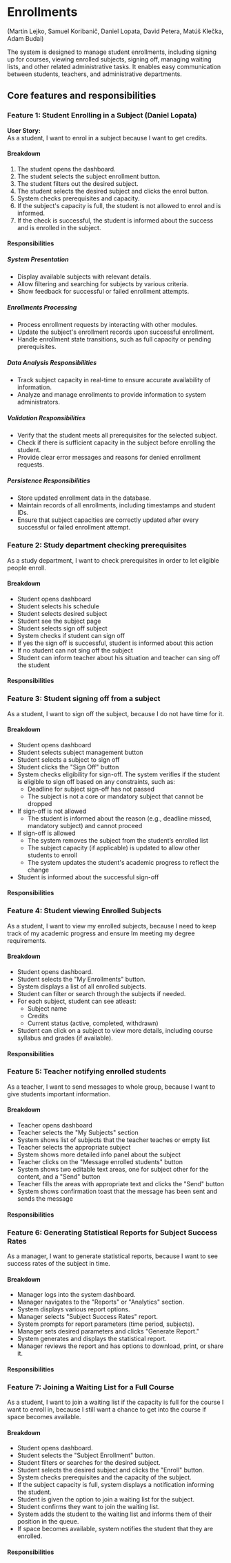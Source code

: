 # Enrollments

(Martin Lejko, Samuel Koribanič, Daniel Lopata, David Petera, Matúš Klečka, Adam Budai)

The system is designed to manage student enrollments, including signing up for courses, viewing enrolled subjects, signing off, managing waiting lists, and other related administrative tasks. It enables easy communication between students, teachers, and administrative departments.

## Core features and responsibilities

### Feature 1: Student Enrolling in a Subject (Daniel Lopata)

**User Story:**  
As a student, I want to enrol in a subject because I want to get credits.  

#### Breakdown  

1. The student opens the dashboard.  
2. The student selects the subject enrollment button.  
3. The student filters out the desired subject.  
4. The student selects the desired subject and clicks the enrol button.  
5. System checks prerequisites and capacity.  
6. If the subject's capacity is full, the student is not allowed to enrol and is informed.  
7. If the check is successful, the student is informed about the success and is enrolled in the subject.  

#### Responsibilities  

##### **System Presentation**  
- Display available subjects with relevant details.  
- Allow filtering and searching for subjects by various criteria.  
- Show feedback for successful or failed enrollment attempts.  

##### **Enrollments Processing**  
- Process enrollment requests by interacting with other modules.  
- Update the subject's enrollment records upon successful enrollment.  
- Handle enrollment state transitions, such as full capacity or pending prerequisites.  

##### **Data Analysis Responsibilities**  
- Track subject capacity in real-time to ensure accurate availability of information.  
- Analyze and manage enrollments to provide information to system administrators.  

##### **Validation Responsibilities**  
- Verify that the student meets all prerequisites for the selected subject.  
- Check if there is sufficient capacity in the subject before enrolling the student.  
- Provide clear error messages and reasons for denied enrollment requests.  

##### **Persistence Responsibilities**  
- Store updated enrollment data in the database.  
- Maintain records of all enrollments, including timestamps and student IDs.  
- Ensure that subject capacities are correctly updated after every successful or failed enrollment attempt.  

### Feature 2: Study department checking prerequisites

As a study department, I want to check prerequisites in order to let eligible people enroll.

#### Breakdown

- Student opens dashboard
- Student selects his schedule
- Student selects desired subject
- Student see the subject page
- Student selects sign off subject
- System checks if student can sign off
- If yes the sign off is successful, student is informed about this action
- If no student can not sing off the subject
- Student can inform teacher about his situation and teacher can sing off the student

#### Responsibilities


### Feature 3: Student signing off from a subject

As a student, I want to sign off the subject, because I do not have time for it.

#### Breakdown

- Student opens dashboard    
- Student selects subject management button 
- Student selects a subject to sign off 
- Student clicks the "Sign Off" button 
- System checks eligibility for sign-off. The system verifies if the student is eligible to sign off based on any constraints, such as:  
  - Deadline for subject sign-off has not passed
  - The subject is not a core or mandatory subject that cannot be dropped
- If sign-off is not allowed
  - The student is informed about the reason (e.g., deadline missed, mandatory subject) and cannot proceed
- If sign-off is allowed 
  - The system removes the subject from the student’s enrolled list
  - The subject capacity (if applicable) is updated to allow other students to enroll 
  - The system updates the student's academic progress to reflect the change
- Student is informed about the successful sign-off

#### Responsibilities


### Feature 4: Student viewing Enrolled Subjects

As a student, I want to view my enrolled subjects, because I need to keep track of my academic progress and ensure Im meeting my degree requirements.

#### Breakdown

- Student opens dashboard.
- Student selects the "My Enrollments" button.
- System displays a list of all enrolled subjects.
- Student can filter or search through the subjects if needed.
- For each subject, student can see atleast:
  - Subject name
  - Credits
  - Current status (active, completed, withdrawn)
- Student can click on a subject to view more details, including course syllabus and grades (if available).

#### Responsibilities

### Feature 5: Teacher notifying enrolled students

As a teacher, I want to send messages to whole group, because I want to give students important information.

#### Breakdown

- Teacher opens dashboard
- Teacher selects the "My Subjects" section
- System shows list of subjects that the teacher teaches or empty list
- Teacher selects the appropriate subject
- System shows more detailed info panel about the subject
- Teacher clicks on the "Message enrolled students" button
- System shows two editable text areas, one for subject other for the content, and a "Send" button
- Teacher fills the areas with appropriate text and clicks the "Send" button
- System shows confirmation toast that the message has been sent and sends the message

#### Responsibilities

### Feature 6: Generating Statistical Reports for Subject Success Rates

As a manager, I want to generate statistical reports, because I want to see success rates of the subject in time.

#### Breakdown

- Manager logs into the system dashboard.
- Manager navigates to the "Reports" or "Analytics" section.
- System displays various report options.
- Manager selects "Subject Success Rates" report.
- System prompts for report parameters (time period, subjects).
- Manager sets desired parameters and clicks "Generate Report."
- System generates and displays the statistical report.
- Manager reviews the report and has options to download, print, or share it.

#### Responsibilities

### Feature 7: Joining a Waiting List for a Full Course

As a student, I want to join a waiting list if the capacity is full for the course I want to enroll in, because I still want a chance to get into the course if space becomes available.

#### Breakdown

- Student opens dashboard.
- Student selects the "Subject Enrollment" button.
- Student filters or searches for the desired subject.
- Student selects the desired subject and clicks the "Enroll" button.
- System checks prerequisites and the capacity of the subject.
- If the subject capacity is full, system displays a notification informing the student.
- Student is given the option to join a waiting list for the subject.
- Student confirms they want to join the waiting list.
- System adds the student to the waiting list and informs them of their position in the queue.
- If space becomes available, system notifies the student that they are enrolled.

#### Responsibilities

